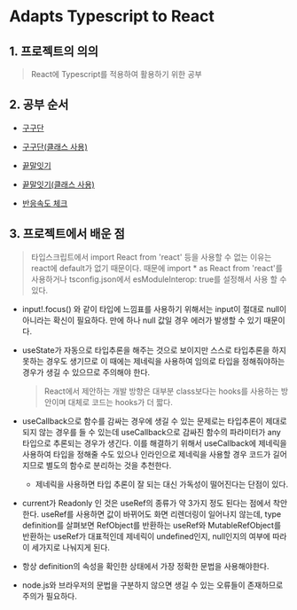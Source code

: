 # Adapts Typescript to React

## 1. 프로젝트의 의의
> React에 Typescript를 적용하여 활용하기 위한 공부

## 2. 공부 순서

- [구구단](https://github.com/Mark-Yoo/TIL-react-typescript/blob/master/GuguDan.tsx)

- [구구단(클래스 사용)](https://github.com/Mark-Yoo/TIL-react-typescript/blob/master/GuguDanClass.tsx)

- [끝말잇기](https://github.com/Mark-Yoo/TIL-react-typescript/blob/master/WordRelay.tsx)

- [끝말잇기(클래스 사용)](https://github.com/Mark-Yoo/TIL-react-typescript/blob/master/WordRelayClass.tsx)

- [반응속도 체크](https://github.com/Mark-Yoo/TIL-react-typescript/blob/master/RespondCheck.tsx)

  

## 3. 프로젝트에서 배운 점
> 타입스크립트에서 import React from 'react' 등을 사용할 수 없는 이유는 react에 default가 없기 때문이다. 때문에 import * as React from 'react'를 사용하거나 tsconfig.json에서 esModuleInterop: true를 설정해서 사용 할 수 있다.

- input!.focus() 와 같이 타입에 느낌표를 사용하기 위해서는 input이 절대로 null이 아니라는 확신이 필요하다. 만에 하나 null 값일 경우 에러가 발생할 수 있기 때문이다.

- useState가 자동으로 타입추론을 해주는 것으로 보이지만 스스로 타입추론을 하지 못하는 경우도 생기므로 이 때에는 제네릭을 사용하여 임의로 타입을 정해줘야하는 경우가 생길 수 있으므로 주의해야 한다.

  > React에서 제안하는 개발 방향은 대부분 class보다는 hooks를 사용하는 방안이며 대체로 코드는 hooks가 더 짧다.

- useCallback으로 함수를 감싸는 경우에 생길 수 있는 문제로는 타입추론이 제대로 되지 않는 경우를 들 수 있는데 useCallback으로 감싸진 함수의 파라미터가 any 타입으로 추론되는 경우가 생긴다. 이를 해결하기 위해서 useCallback에 제네릭을 사용하여 타입을 정해줄 수도 있으나 인라인으로 제네릭을 사용할 경우 코드가 길어지므로 별도의 함수로 분리하는 것을 추천한다.
  - 제네릭을 사용하면 타입 추론이 잘 되는 대신 가독성이 떨어진다는 단점이 있다.

- current가 Readonly 인 것은 useRef의 종류가 약 3가지 정도 된다는 점에서 착안한다. useRef를 사용하면 값이 바뀌어도 화면 리렌더링이 일어나지 않는데, type definition를 살펴보면 RefObject를 반환하는 useRef와 MutableRefObject를 반환하는 useRef가 대표적인데 제네릭이 undefined인지, null인지의 여부에 따라 이 세가지로 나눠지게 된다.

- 항상 definition의 속성을 확인한 상태에서 가장 정확한 문법을 사용해야한다.

- node.js와 브라우저의 문법을 구분하지 않으면 생길 수 있는 오류들이 존재하므로 주의가 필요하다.